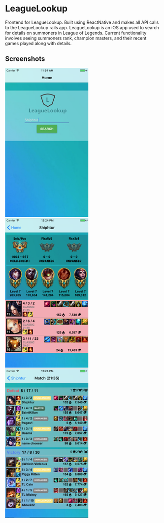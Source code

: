 # LeagueLookup
Frontend for LeagueLookup.  Built using ReactNative and makes all API calls to the LeagueLookup rails app.  LeagueLookup is an iOS app used to search for details on summoners in League of Legends.  Current functionality involves seeing summoners rank, champion masters, and their recent games played along with details.

## Screenshots
<span><img src="/assets/images/screenshots/1.png" width="270"></span>
<span><img src="/assets/images/screenshots/2.png" width="270"></span>
<span><img src="/assets/images/screenshots/3.png" width="270"></span>